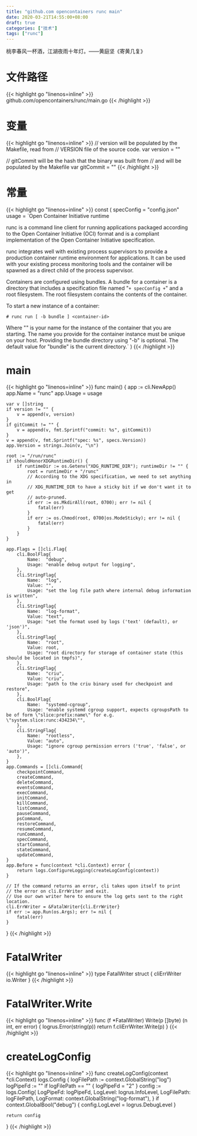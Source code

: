 ```yaml
---
title: "github.com opencontainers runc main"
date: 2020-03-21T14:55:00+08:00
draft: true
categories: ["技术"]
tags: ["runc"]
---
```

桃李春风一杯酒，江湖夜雨十年灯。——黄庭坚《寄黄几复》
<!--more-->
# 文件路径
{{< highlight go "linenos=inline" >}}
github.com/opencontainers/runc/main.go
{{< /highlight >}}

# 变量
{{< highlight go "linenos=inline" >}}
// version will be populated by the Makefile, read from
// VERSION file of the source code.
var version = ""

// gitCommit will be the hash that the binary was built from
// and will be populated by the Makefile
var gitCommit = ""
{{< /highlight >}}

# 常量
{{< highlight go "linenos=inline" >}}
const (
	specConfig = "config.json"
	usage      = `Open Container Initiative runtime

runc is a command line client for running applications packaged according to
the Open Container Initiative (OCI) format and is a compliant implementation of the
Open Container Initiative specification.

runc integrates well with existing process supervisors to provide a production
container runtime environment for applications. It can be used with your
existing process monitoring tools and the container will be spawned as a
direct child of the process supervisor.

Containers are configured using bundles. A bundle for a container is a directory
that includes a specification file named "` + specConfig + `" and a root filesystem.
The root filesystem contains the contents of the container.

To start a new instance of a container:

    # runc run [ -b bundle ] <container-id>

Where "<container-id>" is your name for the instance of the container that you
are starting. The name you provide for the container instance must be unique on
your host. Providing the bundle directory using "-b" is optional. The default
value for "bundle" is the current directory.`
)
{{< /highlight >}}

# main
{{< highlight go "linenos=inline" >}}
func main() {
	app := cli.NewApp()
	app.Name = "runc"
	app.Usage = usage

	var v []string
	if version != "" {
		v = append(v, version)
	}
	if gitCommit != "" {
		v = append(v, fmt.Sprintf("commit: %s", gitCommit))
	}
	v = append(v, fmt.Sprintf("spec: %s", specs.Version))
	app.Version = strings.Join(v, "\n")

	root := "/run/runc"
	if shouldHonorXDGRuntimeDir() {
		if runtimeDir := os.Getenv("XDG_RUNTIME_DIR"); runtimeDir != "" {
			root = runtimeDir + "/runc"
			// According to the XDG specification, we need to set anything in
			// XDG_RUNTIME_DIR to have a sticky bit if we don't want it to get
			// auto-pruned.
			if err := os.MkdirAll(root, 0700); err != nil {
				fatal(err)
			}
			if err := os.Chmod(root, 0700|os.ModeSticky); err != nil {
				fatal(err)
			}
		}
	}

	app.Flags = []cli.Flag{
		cli.BoolFlag{
			Name:  "debug",
			Usage: "enable debug output for logging",
		},
		cli.StringFlag{
			Name:  "log",
			Value: "",
			Usage: "set the log file path where internal debug information is written",
		},
		cli.StringFlag{
			Name:  "log-format",
			Value: "text",
			Usage: "set the format used by logs ('text' (default), or 'json')",
		},
		cli.StringFlag{
			Name:  "root",
			Value: root,
			Usage: "root directory for storage of container state (this should be located in tmpfs)",
		},
		cli.StringFlag{
			Name:  "criu",
			Value: "criu",
			Usage: "path to the criu binary used for checkpoint and restore",
		},
		cli.BoolFlag{
			Name:  "systemd-cgroup",
			Usage: "enable systemd cgroup support, expects cgroupsPath to be of form \"slice:prefix:name\" for e.g. \"system.slice:runc:434234\"",
		},
		cli.StringFlag{
			Name:  "rootless",
			Value: "auto",
			Usage: "ignore cgroup permission errors ('true', 'false', or 'auto')",
		},
	}
	app.Commands = []cli.Command{
		checkpointCommand,
		createCommand,
		deleteCommand,
		eventsCommand,
		execCommand,
		initCommand,
		killCommand,
		listCommand,
		pauseCommand,
		psCommand,
		restoreCommand,
		resumeCommand,
		runCommand,
		specCommand,
		startCommand,
		stateCommand,
		updateCommand,
	}
	app.Before = func(context *cli.Context) error {
		return logs.ConfigureLogging(createLogConfig(context))
	}

	// If the command returns an error, cli takes upon itself to print
	// the error on cli.ErrWriter and exit.
	// Use our own writer here to ensure the log gets sent to the right location.
	cli.ErrWriter = &FatalWriter{cli.ErrWriter}
	if err := app.Run(os.Args); err != nil {
		fatal(err)
	}
}
{{< /highlight >}}

# FatalWriter
{{< highlight go "linenos=inline" >}}
type FatalWriter struct {
	cliErrWriter io.Writer
}
{{< /highlight >}}

# FatalWriter.Write
{{< highlight go "linenos=inline" >}}
func (f *FatalWriter) Write(p []byte) (n int, err error) {
	logrus.Error(string(p))
	return f.cliErrWriter.Write(p)
}
{{< /highlight >}}

# createLogConfig
{{< highlight go "linenos=inline" >}}
func createLogConfig(context *cli.Context) logs.Config {
	logFilePath := context.GlobalString("log")
	logPipeFd := ""
	if logFilePath == "" {
		logPipeFd = "2"
	}
	config := logs.Config{
		LogPipeFd:   logPipeFd,
		LogLevel:    logrus.InfoLevel,
		LogFilePath: logFilePath,
		LogFormat:   context.GlobalString("log-format"),
	}
	if context.GlobalBool("debug") {
		config.LogLevel = logrus.DebugLevel
	}

	return config
}
{{< /highlight >}}


